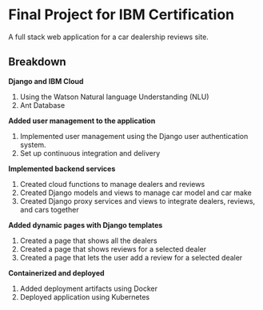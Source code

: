 # Final Project for IBM Certification

A full stack web application for a car dealership reviews site.   

## Breakdown

**Django and IBM Cloud**
1. Using the Watson Natural language Understanding (NLU)
2. Ant Database

**Added user management to the application**
1. Implemented user management using the Django user authentication system.
2. Set up continuous integration and delivery

**Implemented backend services**
1. Created cloud functions to manage dealers and reviews
2. Created Django models and views to manage car model and car make
3. Created Django proxy services and views to integrate dealers, reviews, and cars together
 
**Added dynamic pages with Django templates**
1. Created a page that shows all the dealers
2. Created a page that shows reviews for a selected dealer
3. Created a page that lets the user add a review for a selected dealer

**Containerized and deployed**
1. Added deployment artifacts using Docker
2. Deployed application using Kubernetes
